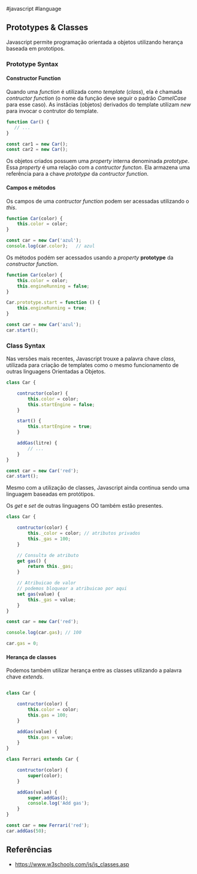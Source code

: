 #javascript #language

## Prototypes & Classes 

Javascript permite programação orientada a objetos utilizando herança baseada em prototipos.

### Prototype Syntax

#### Constructor Function

Quando uma *function* é utilizada como *template* (*class*), ela é chamada *contructor function* (o nome da função deve seguir o padrão *CamelCase* para esse caso). As instâcias (objetos) derivados do template utilizam *new* para invocar o contrutor do template.

```javascript
function Car() {
   // ...
}

const car1 = new Car();
const car2 = new Car();
```

Os objetos criados possuem uma *property* interna denominada *prototype*. Essa *property* é uma relação com a *contructor functon*. Ela armazena uma referência para a chave *prototype* da *contructor function*.

#### Campos e métodos

Os campos de uma *contructor function* podem ser acessadas utilizando o *this*.

```javascript
function Car(color) {
	this.color = color;
}

const car = new Car('azul');
console.log(car.color);   // azul
```

Os métodos podém ser acessados usando a *property* **prototype** da *constructor function*.

```javascript
function Car(color) {
	this.color = color;
	this.engineRunning = false;
}

Car.prototype.start = function () {
	this.engineRunning = true;
}

const car = new Car('azul');
car.start();
```

### Class Syntax

Nas versões mais recentes, Javascript trouxe a palavra chave *class*, utilizada para criação de templates como o mesmo funcionamento de outras linguagens 
Orientadas a Objetos.

```javascript
class Car {

	contructor(color) {
		this.color = color;
		this.startEngine = false;
	}

	start() {
		this.startEngine = true;
	}

	addGas(litre) {
		// ...
	}
}

const car = new Car('red');
car.start();
```

Mesmo com a utilização de classes, Javascript ainda continua sendo uma linguagem baseadas em protótipos.

Os *get* e *set* de outras linguagens OO também estão presentes.

```javascript
class Car {

	contructor(color) {
		this._color = color; // atributos privados
		this._gas = 100;
	}

	// Consulta de atributo
	get gas() {
		return this._gas;
	}

	// Atribuicao de valor
	// podemos bloquear a atribuicao por aqui
	set gas(value) {
		this._gas = value;
	}
}

const car = new Car('red');

console.log(car.gas); // 100

car.gas = 0;
```

#### Herança de classes

Podemos também utilizar herança entre as classes utilizando a palavra chave *extends*.

```javascript

class Car {

	contructor(color) {
		this.color = color;
		this.gas = 100;
	}

	addGas(value) {
		this.gas = value;
	}
}

class Ferrari extends Car {

	contructor(color) {
		super(color);
	}

	addGas(value) {
		super.addGas();
		console.log('Add gas');
	}
}

const car = new Ferrari('red');
car.addGas(50);

```

## Referências

- https://www.w3schools.com/js/js_classes.asp




